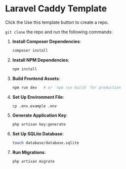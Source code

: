 # Laravel Caddy Template

Click the Use this template button to create a repo.

`git clone` the repo and run the following commands:

1. **Install Composer Dependencies**:

    ```bash
    composer install
    ```

2. **Install NPM Dependencies**:

    ```bash
    npm install
    ```

3. **Build Frontend Assets**:

    ```bash
    npm run dev   # or `npm run build` for production
    ```

4. **Set Up Environment File**:

    ```bash
    cp .env.example .env
    ```

5. **Generate Application Key**:

    ```bash
    php artisan key:generate
    ```

6. **Set Up SQLite Database**:

    ```bash
    touch database/database.sqlite
    ```

7. **Run Migrations**:
    ```bash
    php artisan migrate
    ```

